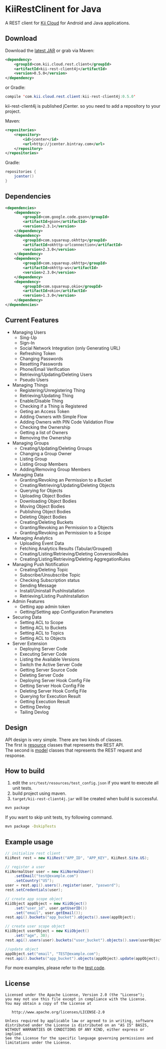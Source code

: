 # KiiRestClinent for Java
A REST client for [Kii Cloud](http://kii.com) for Android and Java applications.

## Download

Download the [latest JAR](https://bintray.com/nfukuzaki/maven/kii-rest-client4j/_latestVersion) or grab via Maven:

```xml
<dependency>
	<groupId>com.kii.cloud.rest.client</groupId>
	<artifactId>kii-rest-client4j</artifactId>
	<version>0.5.0</version>
</dependency>
```
or Gradle:

```java
compile 'com.kii.cloud.rest.client:kii-rest-client4j:0.5.0'
```

kii-rest-client4j is published jCenter. so you need to add a repository to your project.  

Maven:

```xml
<repositories>
	<repository>
		<id>jcenter</id>
		<url>http://jcenter.bintray.com</url>
	</repository>
</repositories>
```

Gradle:
```java
repositories {
	jcenter()
}
```


## Dependencies
```xml
<dependencies>
	<dependency>
		<groupId>com.google.code.gson</groupId>
		<artifactId>gson</artifactId>
		<version>2.3.1</version>
	</dependency>
	<dependency>
		<groupId>com.squareup.okhttp</groupId>
		<artifactId>okhttp-urlconnection</artifactId>
		<version>2.3.0</version>
	</dependency>
	<dependency>
		<groupId>com.squareup.okhttp</groupId>
		<artifactId>okhttp-ws</artifactId>
		<version>2.3.0</version>
	</dependency>
	<dependency>
		<groupId>com.squareup.okio</groupId>
		<artifactId>okio</artifactId>
		<version>1.3.0</version>
	</dependency>
</dependencies>
```

## Current Features
- Managing Users
  - Sing-Up
  - Sign-In
  - Social Network Integration (only Generating URL)
  - Refreshing Token
  - Changing Passwords
  - Resetting Passwords
  - Phone/Email Verification
  - Retrieving/Updating/Deleting Users
  - Pseudo Users
- Managing Things
  - Registering/Unregistering Thing
  - Retrieving/Updating Thing
  - Enable/Disable Thing
  - Checking if a Thing is Registered
  - Geting an Access Token
  - Adding Owners with Simple Flow
  - Adding Owners with PIN Code Validation Flow
  - Checking the Ownership
  - Getting a list of Owners
  - Removing the Ownership
- Managing Groups
  - Creating/Updating/Deleting Groups
  - Changing a Group Owner
  - Listing Group
  - Listing Group Members
  - Adding/Removing Group Members
- Managing Data
  - Granting/Revoking an Permission to a Bucket
  - Creating/Retrieving/Updating/Deleting Objects
  - Querying for Objects
  - Uploading Object Bodies
  - Downloading Object Bodies
  - Moving Object Bodies
  - Publishing Object Bodies
  - Deleting Object Bodies
  - Creating/Deleting Buckets
  - Granting/Revoking an Permission to a Objects
  - Granting/Revoking an Permission to a Scope
- Managing Analytics
  - Uploading Event Data
  - Fetching Analytics Results (Tabular/Grouped)
  - Creating/Listing/Retrieving/Deleting ConversionRules
  - Creating/Listing/Retrieving/Deleting AggregationRules
- Managing Push Notification
  - Creating/Deleting Topic
  - Subscribe/Unsubscribe Topic
  - Checking Subscription status
  - Sending Message
  - Install/Uninstall PushInstallation
  - Retrieving/Listing PushInstallation
- Admin Features
  - Getting app admin token
  - Getting/Setting app Configuration Parameters
- Securing Data
  - Setting ACL to Scope
  - Setting ACL to Buckets
  - Setting ACL to Topics
  - Setting ACL to Objects
- Server Extension
  - Deploying Server Code
  - Executing Server Code
  - Listing the Available Versions
  - Switch the Active Server Code
  - Getting Server Source Code
  - Deleting Server Code
  - Deploying Server Hook Config File
  - Getting Server Hook Config File
  - Deleting Server Hook Config File
  - Querying for Execution Result
  - Getting Execution Result
  - Getting Devlog
  - Tailing Devlog

## Design
API design is very simple. There are two kinds of classes.  
The first is [resource](https://github.com/nfukuzaki/kii-rest-client4j/tree/master/src/main/java/com/kii/cloud/resource) classes that represents the REST API.  
The second is [model](https://github.com/nfukuzaki/kii-rest-client4j/tree/master/src/main/java/com/kii/cloud/model) classes that represents the REST request and response.

## How to build
1. edit the `src/test/resources/test_config.json` if you want to execute all unit tests.
2. build project using maven.
3. `target/kii-rest-client4j.jar` will be created when build is successful.

```sh
mvn package
```

If you want to skip unit tests, try following command.

```sh
mvn package -DskipTests
```

## Example usage
```java
// initialize rest client
KiiRest rest = new KiiRest("APP_ID", "APP_KEY", KiiRest.Site.US);

// register a user
KiiNormalUser user = new KiiNormalUser()
	.setEmail("test@example.com")
	.setCountry("US");
user = rest.api().users().register(user, "pasword");
rest.setCredentials(user);

// create app scope object
KiiObject appObject = new KiiObject()
	.set("user_id", user.getUserID())
	.set("email", user.getEmail());
rest.api().buckets("app_bucket").objects().save(appObject);

// create user scope object
KiiObject userObject = new KiiObject()
	.set("age", 30);
rest.api().users(user).buckets("user_bucket").objects().save(userObject);

//update object
appObject.set("email", "TEST@example.com");
rest.api().buckets("app_bucket").objects(appObject).update(appObject);
```

For more examples, please refer to the [test code](https://github.com/nfukuzaki/kii-rest-client4j/tree/master/src/test/java/com/kii/cloud).


## License

    Licensed under the Apache License, Version 2.0 (the "License");
    you may not use this file except in compliance with the License.
    You may obtain a copy of the License at

       http://www.apache.org/licenses/LICENSE-2.0

    Unless required by applicable law or agreed to in writing, software
    distributed under the License is distributed on an "AS IS" BASIS,
    WITHOUT WARRANTIES OR CONDITIONS OF ANY KIND, either express or implied.
    See the License for the specific language governing permissions and
    limitations under the License.
